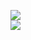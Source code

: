 [![](https://img.shields.io/badge/Made%20With-Github%20Spray-lightgrey.svg?style=for-the-badge&logo=github)](https://github.com/Annihil/github-spray#20052)  
[![](https://i.imgur.com/2DrTn0Z.gif)](https://github.com/Annihil/github-spray)